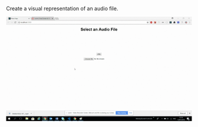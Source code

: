 Create a visual representation of an audio file.

![Demo](https://github.com/guillaumeAder1/audioVisual/blob/master/public/demo.gif)
